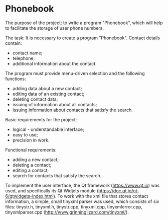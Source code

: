 # Phonebook

The purpose of the project: to write a program "Phonebook", which will help to facilitate the storage of user phone numbers.

The task:
It is necessary to create a program "Phonebook".
Contact details contain:
* contact name;
*	telephone;
* additional information about the contact.

The program must provide menu-driven selection and the following functions:
* adding data about a new contact;
* editing data of an existing contact;
* deleting contact data;
* issuing of information about all contacts;
* issuing information about contacts that satisfy the search.

Basic requirements for the project:
* logical - understandable interface;
* easy to use;
* precision in work.

Functional requirements:
* adding a new contact;
* deleting a contact;
* editing a contact;
* search for contacts that satisfy the search.

To implement the user interface, the Qt framework (https://www.qt.io) was used, and specifically its Qt Widjets module (https://doc.qt.io/qt-6/qtwidgets-index.html).
To work with the xml file that stores contact information, a simple, small tinyxml parser was used, which consists of six files: tinystr.h, tinyxml.h, tinystr.cpp, tinyxml.cpp, tinyxmlerror.cpp, tinyxmlparser.cpp (http://www.grinninglizard.com/tinyxml/).
